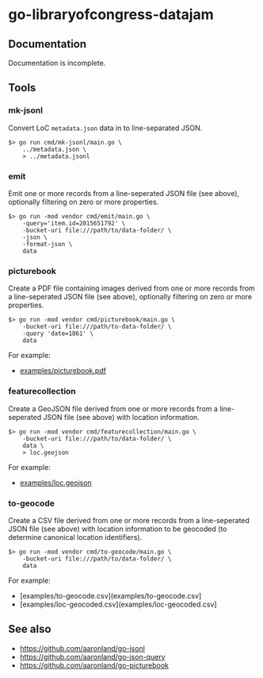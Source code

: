 # go-libraryofcongress-datajam

## Documentation

Documentation is incomplete.

## Tools

### mk-jsonl

Convert LoC `metadata.json` data in to line-separated JSON.

```
$> go run cmd/mk-jsonl/main.go \
	../metadata.json \
	> ../metadata.jsonl
```

### emit

Emit one or more records from a line-seperated JSON file (see above), optionally filtering on zero or more properties.

```
$> go run -mod vendor cmd/emit/main.go \
	-query='item.id=2015651792' \
	-bucket-uri file:///path/to/data-folder/ \
	-json \
	-format-json \
	data
```

### picturebook

Create a PDF file containing images derived from one or more records from a line-seperated JSON file (see above), optionally filtering on zero or more properties.

```
$> go run -mod vendor cmd/picturebook/main.go \
	-bucket-uri file:///path/to-data-folder/ \
	-query 'date=1861' \
	data
```

For example:

* [examples/picturebook.pdf](examples/picturebook.pdf)

### featurecollection

Create a GeoJSON file derived from one or more records from a line-seperated JSON file (see above) with location information.

```
$> go run -mod vendor cmd/featurecollection/main.go \
	-bucket-uri file:///path/to/data-folder/ \
	data \
	> loc.geojson
```

For example:

* [examples/loc.geojson](examples/loc.geojson)

### to-geocode

Create a CSV file derived from one or more records from a line-seperated JSON file (see above) with location information to be geocoded (to determine canonical location identifiers).

```
$> go run -mod vendor cmd/to-geocode/main.go \
	-bucket-uri file:///path/to/data-folder/ \
	data
```

For example:

* [examples/to-geocode.csv](examples/to-geocode.csv]
* [examples/loc-geocoded.csv](examples/loc-geocoded.csv]

## See also

* https://github.com/aaronland/go-jsonl
* https://github.com/aaronland/go-json-query
* https://github.com/aaronland/go-picturebook